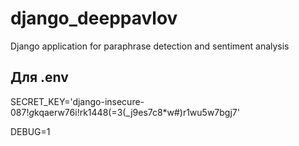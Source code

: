 # django_deeppavlov
Django application for paraphrase detection and sentiment analysis

## Для .env

SECRET_KEY='django-insecure-0$87!g$kqaerw76i!rk1448(=3(_j9es7c8*w#)r1wu5w7bgj7'

DEBUG=1
